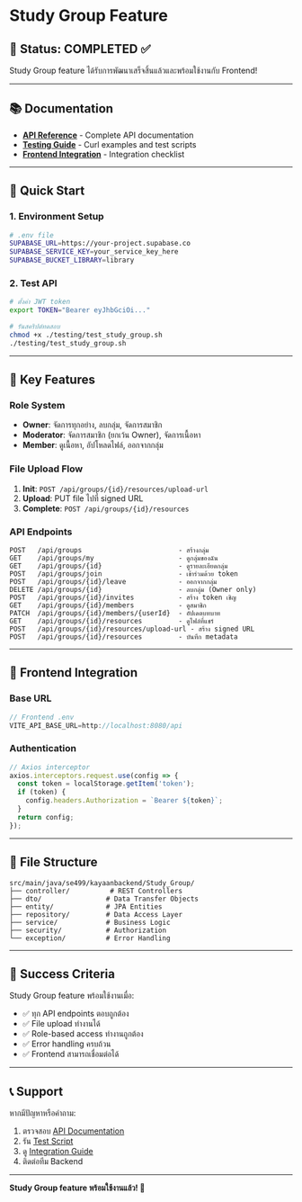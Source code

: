 # Study Group Feature

## 🎉 Status: COMPLETED ✅

Study Group feature ได้รับการพัฒนาเสร็จสิ้นแล้วและพร้อมใช้งานกับ Frontend!

---

## 📚 Documentation

- **[API Reference](./api/STUDY_GROUP_API.md)** - Complete API documentation
- **[Testing Guide](./testing/)** - Curl examples and test scripts
- **[Frontend Integration](./integration/FRONTEND_INTEGRATION_CHECKLIST.md)** - Integration checklist

---

## 🚀 Quick Start

### 1. Environment Setup
```bash
# .env file
SUPABASE_URL=https://your-project.supabase.co
SUPABASE_SERVICE_KEY=your_service_key_here
SUPABASE_BUCKET_LIBRARY=library
```

### 2. Test API
```bash
# ตั้งค่า JWT token
export TOKEN="Bearer eyJhbGciOi..."

# รันสคริปต์ทดสอบ
chmod +x ./testing/test_study_group.sh
./testing/test_study_group.sh
```

---

## 🔧 Key Features

### Role System
- **Owner**: จัดการทุกอย่าง, ลบกลุ่ม, จัดการสมาชิก
- **Moderator**: จัดการสมาชิก (ยกเว้น Owner), จัดการเนื้อหา
- **Member**: ดูเนื้อหา, อัปโหลดไฟล์, ออกจากกลุ่ม

### File Upload Flow
1. **Init**: `POST /api/groups/{id}/resources/upload-url`
2. **Upload**: PUT file ไปที่ signed URL
3. **Complete**: `POST /api/groups/{id}/resources`

### API Endpoints
```
POST   /api/groups                        - สร้างกลุ่ม
GET    /api/groups/my                     - ดูกลุ่มของฉัน
GET    /api/groups/{id}                   - ดูรายละเอียดกลุ่ม
POST   /api/groups/join                   - เข้าร่วมด้วย token
POST   /api/groups/{id}/leave             - ออกจากกลุ่ม
DELETE /api/groups/{id}                   - ลบกลุ่ม (Owner only)
POST   /api/groups/{id}/invites           - สร้าง token เชิญ
GET    /api/groups/{id}/members           - ดูสมาชิก
PATCH  /api/groups/{id}/members/{userId}  - อัปเดตบทบาท
GET    /api/groups/{id}/resources         - ดูไฟล์ที่แชร์
POST   /api/groups/{id}/resources/upload-url - สร้าง signed URL
POST   /api/groups/{id}/resources         - บันทึก metadata
```

---

## 🔗 Frontend Integration

### Base URL
```javascript
// Frontend .env
VITE_API_BASE_URL=http://localhost:8080/api
```

### Authentication
```javascript
// Axios interceptor
axios.interceptors.request.use(config => {
  const token = localStorage.getItem('token');
  if (token) {
    config.headers.Authorization = `Bearer ${token}`;
  }
  return config;
});
```

---

## 📁 File Structure

```
src/main/java/se499/kayaanbackend/Study_Group/
├── controller/          # REST Controllers
├── dto/                # Data Transfer Objects
├── entity/             # JPA Entities
├── repository/         # Data Access Layer
├── service/            # Business Logic
├── security/           # Authorization
└── exception/          # Error Handling
```

---

## 🎯 Success Criteria

Study Group feature พร้อมใช้งานเมื่อ:
- ✅ ทุก API endpoints ตอบถูกต้อง
- ✅ File upload ทำงานได้
- ✅ Role-based access ทำงานถูกต้อง
- ✅ Error handling ครบถ้วน
- ✅ Frontend สามารถเชื่อมต่อได้

---

## 📞 Support

หากมีปัญหาหรือคำถาม:
1. ตรวจสอบ [API Documentation](./api/STUDY_GROUP_API.md)
2. รัน [Test Script](./testing/test_study_group.sh)
3. ดู [Integration Guide](./integration/FRONTEND_INTEGRATION_CHECKLIST.md)
4. ติดต่อทีม Backend

---

**Study Group feature พร้อมใช้งานแล้ว! 🚀**
